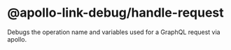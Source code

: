# @apollo-link-debug/handle-request

Debugs the operation name and variables used for a GraphQL request via apollo.
